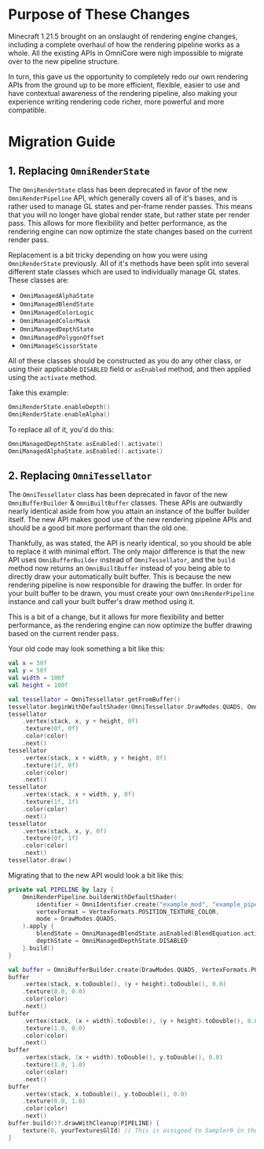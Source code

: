 # Purpose of These Changes

Minecraft 1.21.5 brought on an onslaught of rendering engine changes, including a complete overhaul of how the rendering pipeline works as a whole. All the existing APIs in OmniCore were nigh impossible to migrate over to the new pipeline structure.

In turn, this gave us the opportunity to completely redo our own rendering APIs from the ground up to be more efficient, flexible, easier to use and have contextual awareness of the rendering pipeline, also making your experience writing rendering code richer, more powerful and more compatible.

# Migration Guide

## 1. Replacing `OmniRenderState`

The `OmniRenderState` class has been deprecated in favor of the new `OmniRenderPipeline` API, which generally covers all of it's bases, and is rather used to manage GL states and per-frame render passes. This means that you will no longer have global render state, but rather state per render pass. This allows for more flexibility and better performance, as the rendering engine can now optimize the state changes based on the current render pass.

Replacement is a bit tricky depending on how you were using `OmniRenderState` previously. All of it's methods have been split into several different state classes which are used to individually manage GL states. These classes are:
- `OmniManagedAlphaState`
- `OmniManagedBlendState`
- `OmniManagedColorLogic`
- `OmniManagedColorMask`
- `OmniManagedDepthState`
- `OmniManagedPolygonOffset`
- `OmniManageScissorState`

All of these classes should be constructed as you do any other class, or using their applicable `DISABLED` field or `asEnabled` method, and then applied using the `activate` method.

Take this example:

```kt
OmniRenderState.enableDepth()
OmniRenderState.enableAlpha()
```

To replace all of it, you'd do this:

```kt
OmniManagedDepthState.asEnabled().activate()
OmniManagedAlphaState.asEnabled().activate()
```

## 2. Replacing `OmniTessellator`

The `OmniTessellator` class has been deprecated in favor of the new `OmniBufferBuilder` & `OmniBuiltBuffer` classes. These APIs are outwardly nearly identical aside from how you attain an instance of the buffer builder itself. The new API makes good use of the new rendering pipeline APIs and should be a good bit more performant than the old one.

Thankfully, as was stated, the API is nearly identical, so you should be able to replace it with minimal effort. The only major difference is that the new API uses `OmniBufferBuilder` instead of `OmniTessellator`, and the `build` method now returns an `OmniBuiltBuffer` instead of you being able to directly draw your automatically built buffer. This is because the new rendering pipeline is now responsible for drawing the buffer. In order for your built buffer to be drawn, you must create your own `OmniRenderPipeline` instance and call your built buffer's draw method using it.

This is a bit of a change, but it allows for more flexibility and better performance, as the rendering engine can now optimize the buffer drawing based on the current render pass.

Your old code may look something a bit like this:

```kt
val x = 50f
val y = 50f
val width = 100f
val height = 100f

val tessellator = OmniTessellator.getFromBuffer()
tessellator.beginWithDefaultShader(OmniTessellator.DrawModes.QUADS, OmniTessellator.VertexFormats.POSITION_TEXTURE_COLOR)
tessellator
    .vertex(stack, x, y + height, 0f)
    .texture(0f, 0f)
    .color(color)
    .next()
tessellator
    .vertex(stack, x + width, y + height, 0f)
    .texture(1f, 0f)
    .color(color)
    .next()
tessellator
    .vertex(stack, x + width, y, 0f)
    .texture(1f, 1f)
    .color(color)
    .next()
tessellator
    .vertex(stack, x, y, 0f)
    .texture(0f, 1f)
    .color(color)
    .next()
tessellator.draw()
```

Migrating that to the new API would look a bit like this:

```kt
private val PIPELINE by lazy {
    OmniRenderPipeline.builderWithDefaultShader(
        identifier = OmniIdentifier.create("example_mod", "example_pipeline"),
        vertexFormat = VertexFormats.POSITION_TEXTURE_COLOR,
        mode = DrawModes.QUADS,
    ).apply {
        blendState = OmniManagedBlendState.asEnabled(BlendEquation.active(), BlendFunction.LIGHTMAP)
        depthState = OmniManagedDepthState.DISABLED
    }.build()
}

val buffer = OmniBufferBuilder.create(DrawModes.QUADS, VertexFormats.POSITION_TEXTURE_COLOR)
buffer
    .vertex(stack, x.toDouble(), (y + height).toDouble(), 0.0)
    .texture(0.0, 0.0)
    .color(color)
    .next()
buffer
    .vertex(stack, (x + width).toDouble(), (y + height).toDouble(), 0.0)
    .texture(1.0, 0.0)
    .color(color)
    .next()
buffer
    .vertex(stack, (x + width).toDouble(), y.toDouble(), 0.0)
    .texture(1.0, 1.0)
    .color(color)
    .next()
buffer
    .vertex(stack, x.toDouble(), y.toDouble(), 0.0)
    .texture(0.0, 1.0)
    .color(color)
    .next()
buffer.build()?.drawWithCleanup(PIPELINE) {
    texture(0, yourTexturesGlId) // This is assigned to Sampler0 in the shader
}
```
